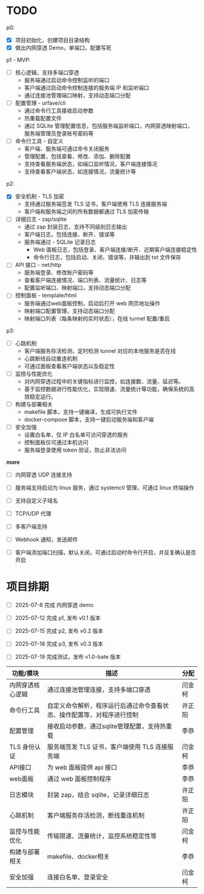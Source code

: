 # TODO

p0:

- [x] 项目初始化，创建项目目录结构
- [x] 做出内网穿透 Demo，单端口，配置写死

p1 - MVP:

- [ ] 核心逻辑，支持多端口穿透
  - 服务端通过启动命令控制监听的端口
  - 客户端通过启动命令控制连接的服务端 IP 和监听端口
  - 通过连接池管理端口映射，支持动态端口分配
- [ ] 配置管理 - urfave/cli
  - 通过命令行工具接收启动参数
  - 热重载配置文件
  - 通过 SQLite 管理配置信息，包括服务端监听端口，内网穿透映射端口，服务端管理员登录账号密码等
- [ ] 命令行工具 - 自定义
  - 客户端、服务端可通过命令关闭服务
  - 管理配置，包括查看、修改、添加、删除配置
  - 支持查看服务端状态，如端口监听情况，客户端连接情况
  - 支持查看客户端状态，如连接情况，流量统计等

p2:

- [x] 安全机制 - TLS 加密
  - 支持通过服务端签发 TLS 证书，客户端使用 TLS 连接服务端
  - 客户端和服务端之间的所有数据都通过 TLS 加密传输
- [ ] 详细日志 - zap/sqlite
  - 通过 zap 封装日志，支持不同级别日志输出
  - 客户端日志，包括连接、断开、错误等
  - 服务端通过 - SQLite 记录日志
    - Web 面板日志，包括登录、客户端连接/断开、近期客户端连接稳定性
    - 命令行日志，包括启动、关闭、错误等，并输出到 txt 文件保存
- [ ] API 接口 - net/http
  - 服务端登录、修改账户密码等
  - 查看客户端连接情况、端口列表、流量统计、日志等
  - 配置监听端口、映射端口，支持动态端口分配
- [ ] 控制面板 - template/html
  - 服务端通过web面板控制，启动后打开 web 网页地址操作
  - 映射端口配置管理，支持动态端口分配
  - 映射端口列表（每条映射的实时状态），在线 tunnel 配置/重启

p3:

- [ ] 心跳机制
  - 客户端服务存活检测，定时检测 tunnel 对应的本地服务是否在线
  - 心跳断线自动重连机制
  - 可通过面板查看客户端状态以及稳定性
- [ ] 监控与性能优化
  - 对内网穿透过程中的关键指标进行监控，如连接数、流量、延迟等。
  - 基于监控数据进行性能优化，实现限速、流量统计等功能，确保系统的高效稳定运行。
- [ ] 构建与部署相关
  - makefile 脚本，支持一键编译，生成可执行文件
  - docker-compose 脚本，支持一键启动服务端和客户端
- [ ] 安全加强
  - 设置白名单，仅 IP 白名单可访问穿透的服务
  - 控制面板仅可通过本机访问
  - 服务端登录使用 token 验证，防止非法访问

**more**

- [ ] 内网穿透 UDP 连接支持
- [ ] 服务端支持启动为 linux 服务，通过 systemctl 管理，可通过 linux 终端操作
- [ ] 支持自定义子域名
- [ ] TCP/UDP 代理
- [ ] 多客户端支持
- [ ] Webhook 通知，发送邮件
- [ ] 客户端添加端口扫描，默认关闭，可通过启动时命令行开启，并反复确认是否开启


# 项目排期

- [ ] 2025-07-8 完成 内网穿透 demo
- [ ] 2025-07-12 完成 p1, 发布 v0.1 版本
- [ ] 2025-07-15 完成 p2, 发布 v0.2 版本
- [ ] 2025-07-18 完成 p3, 发布 v0.3 版本
- [ ] 2025-07-19 完成测试，发布 v1.0-bate 版本


| 功能/模块    | 描述                                  | 分配  |
|----------|-------------------------------------|-----|
| 内网穿透核心逻辑 | 通过连接池管理连接，支持多端口穿透                   | 闫金柯 |
| 命令行工具    | 自定义命令解析，程序运行后通过命令查看状态、操作配置等，对程序进行控制 | 许正阳 |
| 配置管理     | 接收启动参数，通过sqlite管理配置，支持热重载           | 李恭  |
| TLS 身份认证 | 服务端签发 TLS 证书，客户端使用 TLS 连接服务端        | 闫金柯 |
| API接口    | 为 web 面板提供 api 接口                   | 李恭  |
| web面板    | 通过 web 面板控制程序                       | 李恭  |
| 日志模块     | 封装 zap，结合 sqlite，记录详细日志             | 许正阳 |
| 心跳机制     | 客户端服务存活检测，断线重连机制                    | 许正阳 |
| 监控与性能优化  | 传输限速、流量统计，监控系统稳定性等                  | 闫金柯 |
| 构建与部署相关  | makefile、docker相关                   | 李恭  |
| 安全加强     | 连接白名单、登录安全                          | 闫金柯 |

